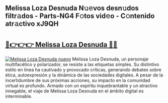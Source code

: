 ## Melissa Loza Desnuda N𝚞𝚎vos desn𝚞dos filtr𝚊dos - Parts-NG4 F𝚘tos vid𝚎o - C𝚘ntenido atr𝚊ctivo xJ9QH

# <h2><a href="http://mb6195.tromn.icu/?c=Melissa+Loza+Desnuda">🔗👉👉👉 Melissa Loza Desnuda 🔗🔗</a></h2>

[![Melissa Loza Desnuda nuevo](https://i.imgur.com/pEAQMta.gif)](http://mb6195.tromn.icu/?c=Melissa+Loza+Desnuda)
Melissa Loza Desnuda, un personaje multifacético y polarizador, se resiste a las etiquetas simples. Su distintivo estilo en línea ha cautivado y provocado críticas, generando debates sobre ética, autoexpresión y la dinámica de las sociedades digitales. A pesar de la incertidumbre de sus próximas acciones, su impacto en la comunidad virtual es profundo. Armado con un espíritu inquebrantable y un atractivo innegable, el viaje de Melissa Loza Desnuda en el ámbito digital es interminable.
